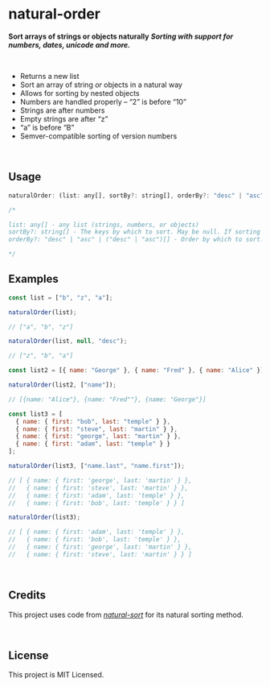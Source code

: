 # natural-order

**Sort arrays of strings or objects naturally**
**_Sorting with support for numbers, dates, unicode and more._**

<a id="/features"></a>&nbsp;

- Returns a new list
- Sort an array of string _or_ objects in a natural way
- Allows for sorting by nested objects
- Numbers are handled properly – “2” is before “10”
- Strings are after numbers
- Empty strings are after “z”
- “a” is before “B”
- Semver-compatible sorting of version numbers

<a id="/usage"></a>&nbsp;

## Usage

```javascript
naturalOrder: (list: any[], sortBy?: string[], orderBy?: "desc" | "asc" | ("desc" | "asc")[]) => any[]

/*

list: any[] - any list (strings, numbers, or objects)
sortBy?: string[] - The keys by which to sort. May be null. If sorting objects, defaults to the first key it finds.
orderBy?: "desc" | "asc" | ("desc" | "asc")[] - Order by which to sort. Defaults to ascending. Enter a value for each key you are using for sorting. If not enough values are passed, the last provided will be used when they run out. (example: You may just pass "desc", and all keys will be sorted in descending order.)

*/
```

## Examples

```javascript
const list = ["b", "z", "a"];

naturalOrder(list);

// ["a", "b", "z"]

naturalOrder(list, null, "desc");

// ["z", "b", "a"]

const list2 = [{ name: "George" }, { name: "Fred" }, { name: "Alice" }];

naturalOrder(list2, ["name"]);

// [{name: "Alice"}, {name: "Fred""}, {name: "George"}]

const list3 = [
  { name: { first: "bob", last: "temple" } },
  { name: { first: "steve", last: "martin" } },
  { name: { first: "george", last: "martin" } },
  { name: { first: "adam", last: "temple" } }
];

naturalOrder(list3, ["name.last", "name.first"]);

// [ { name: { first: 'george', last: 'martin' } },
//   { name: { first: 'steve', last: 'martin' } },
//   { name: { first: 'adam', last: 'temple' } },
//   { name: { first: 'bob', last: 'temple' } } ]

naturalOrder(list3);

// [ { name: { first: 'adam', last: 'temple' } },
//   { name: { first: 'bob', last: 'temple' } },
//   { name: { first: 'george', last: 'martin' } },
//   { name: { first: 'steve', last: 'martin' } } ]
```

<a id="/credits"></a>&nbsp;

## Credits

This project uses code from _[natural-sort](https://github.com/studio-b12/natural-sort)_ for its natural sorting method.




<a id="/license"></a>&nbsp;

## License

This project is MIT Licensed.
